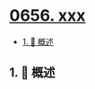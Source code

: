 # [0656. xxx](https://github.com/Tdahuyou/TNotes.leetcode/tree/main/notes/0656.%20xxx)

<!-- region:toc -->

- [1. 📝 概述](#1--概述)

<!-- endregion:toc -->

## 1. 📝 概述
